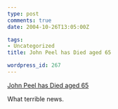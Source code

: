 ```yaml
---
type: post
comments: true
date: 2004-10-26T13:05:00Z

tags:
- Uncategorized
title: John Peel has Died aged 65

wordpress_id: 267
---
```


[John Peel has Died aged 65](http://news.bbc.co.uk/1/hi/entertainment/tv_and_radio/3955289.stm)  

What terrible news.
